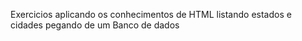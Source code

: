 Exercicios aplicando os conhecimentos de HTML listando estados e cidades pegando de um Banco de dados
